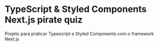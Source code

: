 # TypeScript & Styled Components Next.js pirate quiz

Projeto para praticar Typescript e Styled Components com o framework Next.js
